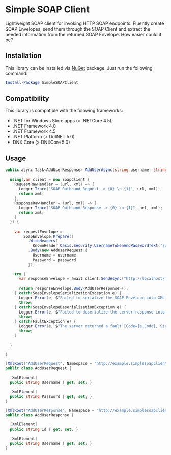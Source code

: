 # Simple SOAP Client
Lightweight SOAP client for invoking HTTP SOAP endpoints.
Fluently create SOAP Envelopes, send them through the SOAP Client and extract the needed information from the returned SOAP Envelope. How easier could it be? 

## Installation 
This library can be installed via [NuGet](https://www.nuget.org/packages/SimpleSOAPClient/) package. Just run the following command:

```powershell
Install-Package SimpleSOAPClient
```

## Compatibility

This library is compatible with the folowing frameworks:

* .NET for Windows Store apps (> .NETCore 4.5);
* .NET Framework 4.0
* .NET Framework 4.5
* .NET Platform (> DotNET 5.0)
* DNX Core (> DNXCore 5.0)

## Usage

```csharp
public async Task<AddUserResponse> AddUserAsync(string username, string password, CancellationToken ct) {
  
  using(var client = new SoapClient {
    RequestRawHandler = (url, xml) => {
      Logger.Trace("SOAP Outbound Request -> {0} \n {1}", url, xml);
      return xml;
    },
    ResponseRawHandler = (url, xml) => {
      Logger.Trace("SOAP Outbound Response -> {0} \n {1}", url, xml);
      return xml;
    }
  }) {
    
    var requestEnvelope = 
        SoapEnvelope.Prepare()
          .WithHeaders(
            KnownHeader.Oasis.Security.UsernameTokenAndPasswordText("some-user", "some-password"))
          .Body(new AddUserRequest {
            Username = username,
            Password = password
          });
    
    try {
      var responseEnvelope = await client.SendAsync("http://localhost/TestSoapServer", requestEnvelope, ct);
      
      return responseEnvelope.Body<AddUserResponse>();
    } catch(SoapEnvelopeSerializationException e) {
      Logger.Error(e, $"Failed to serialize the SOAP Envelope into XML [Envelope={e.Envelope}]");
      throw;
    } catch(SoapEnvelopeDeserializationException e) {
      Logger.Error(e, $"Failed to deserialize the server response into a SOAP Envelope [XmlValue={e.XmlValue}]");
      throw;
    } catch(FaultException e) {
      Logger.Error(e, $"The server returned a fault [Code={e.Code}, String={e.String}, Actor={e.Actor}]");
      throw;
    }
    
  }
  
}

[XmlRoot("AddUserRequest", Namespace = "http://example.simplesoapclient.com/request")]
public class AddUserRequest {

  [XmlElement]
  public string Username { get; set; }
  
  [XmlElement]
  public string Password { get; set; }
}

[XmlRoot("AddUserResponse", Namespace = "http://example.simplesoapclient.com/response")]
public class AddUserResponse {

  [XmlElement]
  public string Id { get; set; }
  
  [XmlElement]
  public string Username { get; set; }
}
```
